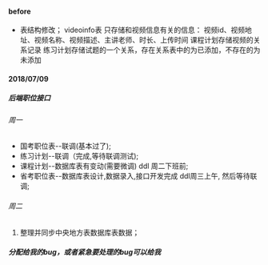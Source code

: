 

#### before
- 表结构修改；
    videoinfo表
    只存储和视频信息有关的信息：
    视频id、视频地址、视频名称、视频描述、主讲老师、时长、上传时间
    课程计划存储视频的关系记录
    练习计划存储试题的一个关系，存在关系表中的为已添加，不存在的为未添加
    
#### 2018/07/09
##### 后端职位接口
###### 周一
- 国考职位表--联调(基本过了);
- 练习计划--联调（完成,等待联调测试);
- 课程计划--数据库表有变动(需要微调)  ddl 周二下班前;
- 省考职位表--数据库表设计,数据录入,接口开发完成 ddl周三上午, 然后等待联调;
######  周二
1. 整理并同步中央地方表数据库表数据；


##### 分配给我的bug，或者紧急要处理的bug可以给我